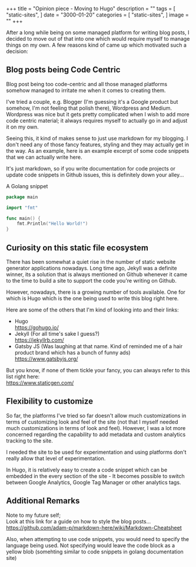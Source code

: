 +++
title = "Opinion piece - Moving to Hugo"
description = ""
tags = [
    "static-sites",
]
date = "3000-01-20"
categories = [
    "static-sites",
]
image = ""
+++

After a long while being on some managed platform for writing blog posts, I decided
to move out of that into one which would require myself to manage things on my own.
A few reasons kind of came up which motivated such a decision:

## Blog posts being Code Centric

Blog post being too code-centric and all those managed platforms somehow managed to 
irritate me when it comes to creating them. 

I've tried a couple, e.g. Blogger (I'm guessing it's a Google product but somehow, I'm 
not feeling that polish there), Wordpress and Medium. Wordpress was nice but 
it gets pretty complicated when I wish to add more code centric material; it 
always requires myself to actually go in and adjust it on my own.

Seeing this, it kind of makes sense to just use markdown for my blogging. I don't need
any of those fancy features, styling and they may actually get in the way. As an example,
here is an example excerpt of some code snippets that we can actually write here.

It's just markdown, so if you write documentation for code projects or update code snippets
in Github issues, this is definitely down your alley...

A Golang snippet  
```go
package main

import "fmt"

func main() {
    fmt.Println("Hello World!")
}
```

## Curiosity on this static file ecosystem

There has been somewhat a quiet rise in the number of static website generator applications
nowadays. Long time ago, Jekyll was a definite winner, its a solution that is always 
mentioned on Github whenever it came to the time to build a site to support the code you're
writing on Github.

However, nowadays, there is a growing number of tools available. One for which is Hugo which is
the one being used to write this blog right here.

Here are some of the others that I'm kind of looking into and their links:

- Hugo  
  https://gohugo.io/
- Jekyll (For all time's sake I guess?)  
  https://jekyllrb.com/
- Gatsby JS (Was laughing at that name. Kind of reminded me of a hair product brand which has a bunch of funny ads)  
  https://www.gatsbyjs.org/

But you know, if none of them tickle your fancy, you can always refer to this list right here:  
https://www.staticgen.com/

## Flexibility to customize

So far, the platforms I've tried so far doesn't allow much customizations in terms of customizing look and feel of the site (not that I myself needed much customizations in terms of look and feel). However, I was a lot more concerned 
regarding the capability to add metadata and custom analytics tracking to the site.

I needed the site to be used for experimentation and using platforms don't really allow that level of experimentation.

In Hugo, it is relatively easy to create a code snippet which can be embedded in the every section of the site - It becomes possible to switch between Google Analytics, Google Tag Manager or other analytics tags.

## Additional Remarks

Note to my future self;  
Look at this link for a guide on how to style the blog posts...  
https://github.com/adam-p/markdown-here/wiki/Markdown-Cheatsheet

Also, when attempting to use code snippets, you would need to specify the language being used.
Not specifying would leave the code block as a yellow blob (somehting similar to code snippets in golang documentation site)